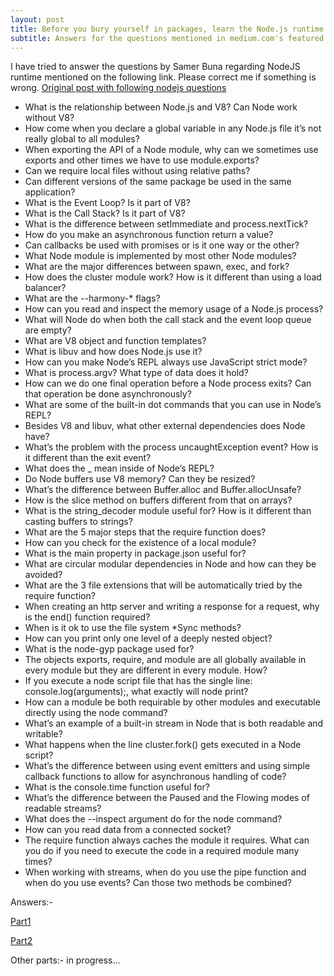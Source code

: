 ```yaml
---
layout: post
title: Before you bury yourself in packages, learn the Node.js runtime itself(Answers)
subtitle: Answers for the questions mentioned in medium.com's featured post regarding nodejs
---
```


I have tried to answer the questions by Samer Buna regarding NodeJS runtime mentioned on the following link. Please correct me if something is wrong.
[Original post with following nodejs questions](https://medium.freecodecamp.com/before-you-bury-yourself-in-packages-learn-the-node-js-runtime-itself-f9031fbd8b69)


- What is the relationship between Node.js and V8? Can Node work without V8?
- How come when you declare a global variable in any Node.js file it’s not really global to all modules?
- When exporting the API of a Node module, why can we sometimes use exports and other times we have to use module.exports?
- Can we require local files without using relative paths?
- Can different versions of the same package be used in the same application?
- What is the Event Loop? Is it part of V8?
- What is the Call Stack? Is it part of V8?
- What is the difference between setImmediate and process.nextTick?
- How do you make an asynchronous function return a value?
- Can callbacks be used with promises or is it one way or the other?
- What Node module is implemented by most other Node modules?
- What are the major differences between spawn, exec, and fork?
- How does the cluster module work? How is it different than using a load balancer?
- What are the --harmony-* flags?
- How can you read and inspect the memory usage of a Node.js process?
- What will Node do when both the call stack and the event loop queue are empty?
- What are V8 object and function templates?
- What is libuv and how does Node.js use it?
- How can you make Node’s REPL always use JavaScript strict mode?
- What is process.argv? What type of data does it hold?
- How can we do one final operation before a Node process exits? Can that operation be done asynchronously?
- What are some of the built-in dot commands that you can use in Node’s REPL?
- Besides V8 and libuv, what other external dependencies does Node have?
- What’s the problem with the process uncaughtException event? How is it different than the exit event?
- What does the _ mean inside of Node’s REPL?
- Do Node buffers use V8 memory? Can they be resized?
- What’s the difference between Buffer.alloc and Buffer.allocUnsafe?
- How is the slice method on buffers different from that on arrays?
- What is the string_decoder module useful for? How is it different than casting buffers to strings?
- What are the 5 major steps that the require function does?
- How can you check for the existence of a local module?
- What is the main property in package.json useful for?
- What are circular modular dependencies in Node and how can they be avoided?
- What are the 3 file extensions that will be automatically tried by the require function?
- When creating an http server and writing a response for a request, why is the end() function required?
- When is it ok to use the file system *Sync methods?
- How can you print only one level of a deeply nested object?
- What is the node-gyp package used for?
- The objects exports, require, and module are all globally available in every module but they are different in every module. How?
- If you execute a node script file that has the single line: console.log(arguments);, what exactly will node print?
- How can a module be both requirable by other modules and executable directly using the node command?
- What’s an example of a built-in stream in Node that is both readable and writable?
- What happens when the line cluster.fork() gets executed in a Node script?
- What’s the difference between using event emitters and using simple callback functions to allow for asynchronous handling of code?
- What is the console.time function useful for?
- What’s the difference between the Paused and the Flowing modes of readable streams?
- What does the --inspect argument do for the node command?
- How can you read data from a connected socket?
- The require function always caches the module it requires. What can you do if you need to execute the code in a required module many times?
- When working with streams, when do you use the pipe function and when do you use events? Can those two methods be combined?

Answers:-

[Part1](https://medium.com/@jitubutwal144/before-you-bury-yourself-in-packages-learn-the-node-js-runtime-itself-answers-part1-b394c7581439)

[Part2](https://medium.com/@jitubutwal144/before-you-bury-yourself-in-packages-learn-the-node-js-runtime-itself-answers-part2-f118b0ec81c0)

Other parts:- in progress...
